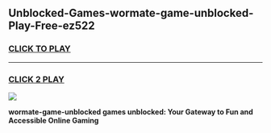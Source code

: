 
## Unblocked-Games-wormate-game-unblocked-Play-Free-ez522
<h3>
<a href="https://premium76.site?title=wormate-game-unblocked&ref=22A">CLICK TO PLAY</a></h3>
<hr>

<h3>
<a href="https://premium76.site?title=wormate-game-unblocked&ref=22A">CLICK 2 PLAY</a>
  
</h3>

<a href="https://premium76.site?title=wormate-game-unblocked&ref=22A"><img src="https://clearcache.store/games.png"></a>


**wormate-game-unblocked games unblocked: Your Gateway to Fun and Accessible Online Gaming**
